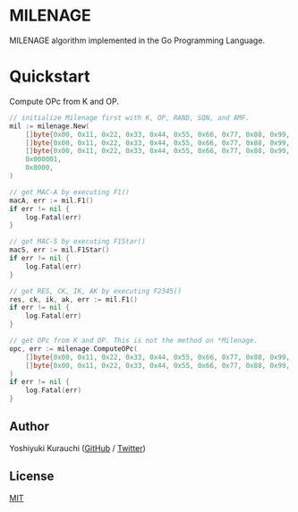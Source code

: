 # MILENAGE

MILENAGE algorithm implemented in the Go Programming Language.

# Quickstart

Compute OPc from K and OP.

```go
// initialize Milenage first with K, OP, RAND, SQN, and AMF.
mil := milenage.New(
    []byte{0x00, 0x11, 0x22, 0x33, 0x44, 0x55, 0x66, 0x77, 0x88, 0x99, 0xaa, 0xbb, 0xcc, 0xdd, 0xee, 0xff},
    []byte{0x00, 0x11, 0x22, 0x33, 0x44, 0x55, 0x66, 0x77, 0x88, 0x99, 0xaa, 0xbb, 0xcc, 0xdd, 0xee, 0xff},
    []byte{0x00, 0x11, 0x22, 0x33, 0x44, 0x55, 0x66, 0x77, 0x88, 0x99, 0xaa, 0xbb, 0xcc, 0xdd, 0xee, 0xff},
    0x000001,
    0x8000,
)

// get MAC-A by executing F1()
macA, err := mil.F1()
if err != nil {
    log.Fatal(err)
}

// get MAC-S by executing F1Star()
macS, err := mil.F1Star()
if err != nil {
    log.Fatal(err)
}

// get RES, CK, IK, AK by executing F2345()
res, ck, ik, ak, err := mil.F1()
if err != nil {
    log.Fatal(err)
}

// get OPc from K and OP. This is not the method on *Milenage.
opc, err := milenage.ComputeOPc(
    []byte{0x00, 0x11, 0x22, 0x33, 0x44, 0x55, 0x66, 0x77, 0x88, 0x99, 0xaa, 0xbb, 0xcc, 0xdd, 0xee, 0xff},
    []byte{0x00, 0x11, 0x22, 0x33, 0x44, 0x55, 0x66, 0x77, 0x88, 0x99, 0xaa, 0xbb, 0xcc, 0xdd, 
)
if err != nil {
    log.Fatal(err)
}
```

## Author

Yoshiyuki Kurauchi ([GitHub](https://github.com/wmnsk/) / [Twitter](https://twitter.com/wmnskdmms))

## License

[MIT](https://github.com/wmnsk/milenage/blob/master/LICENSE)
